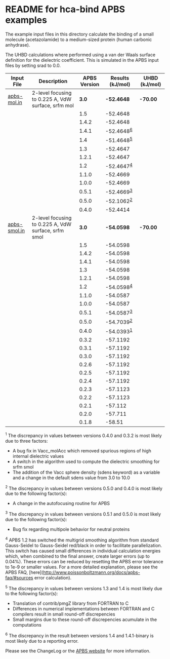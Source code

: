 README for hca-bind APBS examples
=================================

The example input files in this directory calculate the binding of a small molecule (acetazolamide) to a medium-sized protein (human carbonic anhydrase).

The UHBD calculations where performed using a van der Waals surface definition for the dielectric coefficient. This is simulated in the APBS input files by setting srad to 0.0.

Input File|Description|APBS Version|Results (kJ/mol)|UHBD (kJ/mol)
---|---|---|---|---
[apbs-mol.in](apbs-mol.in)|2-level focusing to 0.225 A, VdW surface, srfm mol|**3.0**|**-52.4648**|**-70.00**
|||1.5|-52.4648
|||1.4.2|-52.4648
|||1.4.1|-52.4648<sup>[6](#6)</sup>
|||1.4|-51.4648<sup>[5](#5)</sup>
|||1.3|-52.4647
|||1.2.1|-52.4647
|||1.2|-52.4647<sup>[4](#4)</sup>
|||1.1.0|-52.4669
|||1.0.0|-52.4669
|||0.5.1|-52.4669<sup>[3](#3)</sup>
|||0.5.0|-52.1062<sup>[2](#2)</sup>
|||0.4.0|-52.4414
[apbs-smol.in](apbs-smol.in)|2-level focusing to 0.225 A, VdW surface, srfm smol|**3.0**|**-54.0598**|**-70.00**
|||1.5|-54.0598
|||1.4.2|-54.0598
|||1.4.1|-54.0598
|||1.3|-54.0598
|||1.2.1|-54.0598
|||1.2|-54.0598<sup>[4](#4)</sup>
|||1.1.0|-54.0587
|||1.0.0|-54.0587
|||0.5.1|-54.0587<sup>[3](#3)</sup>
|||0.5.0|-54.7039<sup>[2](#2)</sup>
|||0.4.0|-54.0393<sup>[1](#1)</sup>
|||0.3.2|-57.1192
|||0.3.1|-57.1192
|||0.3.0|-57.1192
|||0.2.6|-57.1192
|||0.2.5|-57.1192
|||0.2.4|-57.1192
|||0.2.3|-57.1123
|||0.2.2|-57.1123
|||0.2.1|-57.112
|||0.2.0|-57.711
|||0.1.8|-58.51

<a name=1></a><sup>1</sup> The discrepancy in values between versions 0.4.0 and 0.3.2 is most likely due to three factors:

-   A bug fix in Vacc\_molAcc which removed spurious regions of high internal dielectric values
-   A switch in the algorithm used to compute the dielectric smoothing for srfm smol
-   The addition of the Vacc sphere density (sdens keyword) as a variable and a change in the default sdens value from 3.0 to 10.0

<a name=2></a><sup>2</sup> The discrepancy in values between versions 0.5.0 and 0.4.0 is most likely due to the following factor(s):

-   A change in the autofocusing routine for APBS

<a name=3></a><sup>3</sup> The discrepancy in values between versions 0.5.1 and 0.5.0 is most likely due to the following factor(s):

-   Bug fix regarding multipole behavior for neutral proteins

<a name=4></a><sup>4</sup> APBS 1.2 has switched the multigrid smoothing algorithm from standard Gauss-Seidel to Gauss-Seidel red/black in order to facilitate parallelization. This switch has caused small differences in individual calculation energies which, when combined to the final answer, create larger errors (up to 0.04%). These errors can be reduced by resetting the APBS error tolerance to 1e-9 or smaller values. For a more detailed explanation, please see the APBS FAQ, [here](http://www.poissonboltzmann.org/docs/apbs-faq/#sources error calculation).

<a name=5></a><sup>5</sup> The discrepancy in values between versions 1.3 and 1.4 is most likely due to the following factor(s):

-   Translation of contrib/pmgZ library from FORTRAN to C
-   Differences in numerical implementations between FORTRAN and C compilers result in small round-off discrepencies
-   Small margins due to these round-off discrepencies acumulate in the computations

<a name=6></a><sup>6</sup> The discrepancy in the result between versions 1.4 and 1.4.1-binary is most likely due to a reporting error.

Please see the ChangeLog or the [APBS website](http://www.poissonboltzmann.org/) for more information.

